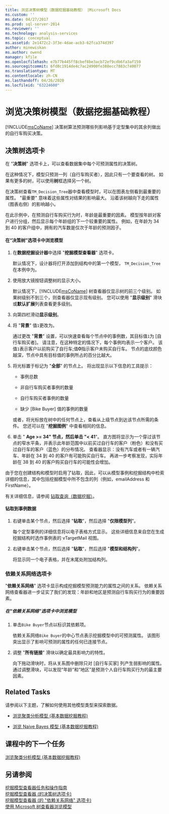 ```yaml
---
title: 浏览决策树模型（数据挖掘基础教程） |Microsoft Docs
ms.custom: ''
ms.date: 04/27/2017
ms.prod: sql-server-2014
ms.reviewer: ''
ms.technology: analysis-services
ms.topic: conceptual
ms.assetid: 2e1472c2-3f3e-4dae-acb3-62fca374d397
author: minewiskan
ms.author: owend
manager: kfile
ms.openlocfilehash: e7b77b445ff8cbef8be3acb72ef9cdb6fa3af159
ms.sourcegitcommit: 6fd8c1914de4c7ac24900fe388ecc7883c740077
ms.translationtype: MT
ms.contentlocale: zh-CN
ms.lasthandoff: 04/26/2020
ms.locfileid: "63224600"
---
```

# <a name="exploring-the-decision-tree-model-basic-data-mining-tutorial"></a>浏览决策树模型（数据挖掘基础教程）
  [!INCLUDE[msCoName](../includes/msconame-md.md)] 决策树算法预测哪些列影响基于定型集中的其余列做出的自行车购买决策。  
  

  
##  <a name="decision-tree-tab"></a><a name="Decision_Tree_Tab"></a>决策树选项卡  
 在 "**决策树**" 选项卡上，可以查看数据集中每个可预测属性的决策树。  
  
 在这种情况下，模型只预测一列（自行车购买者），因此只有一个要查看的树。 如果有更多的树，可以使用**树**框选择另一个树。  
  
 在决策树查看`TM_Decision_Tree`器中查看模型时，可以在图表左侧看到最重要的属性。 "最重要" 意味着这些属性对结果的影响最大。 沿着该树越向下走的属性（图表右侧）的影响越小。  
  
 在此示例中，在预测自行车购买行为时，年龄是最重要的因素。 模型按年龄对客户进行分组，然后显示每个年龄组的下一个较重要的属性。 例如，在年龄为 34 到 40 的客户组中，拥有的汽车数是仅次于年龄的预测因子。  
  
#### <a name="to-explore-the-model-in-the-decision-tree-tab"></a>在“决策树”选项卡中浏览模型  
  
1.  在**数据挖掘设计器**中选择 "**挖掘模型查看器**" 选项卡。  
  
     默认情况下，设计器将打开添加到结构中的第一个模型， `TM_Decision_Tree`在本例中为。  
  
2.  使用放大镜按钮调整树的显示大小。  
  
     默认情况下，[!INCLUDE[msCoName](../includes/msconame-md.md)] 树查看器仅显示树的前三个级别。 如果树级别不到三个，则查看器仅显示现有级别。 您可以使用 "**显示级别**" 滑块或**默认扩展**列表查看更多级别。  
  
3.  向第四栏滑动**显示级别**。  
  
4.  将 "**背景**" 值`1`更改为。  
  
     通过更改 "**背景**" 设置，可以快速查看每个节点中的事例数，其目标值`1`为 [自行车购买者]。 请注意，在这种特定的情况下，每个事例均表示一个客户。 该值`1`表示客户以前购买了自行车;值**0**指示客户未购买自行车。 节点的底纹颜色越深，节点中具有目标值的事例所占的百分比越大。  
  
5.  将光标置于标记为 "**全部**" 的节点上。 将出现显示以下信息的工具提示：  
  
    -   事例总数  
  
    -   非自行车购买者事例的数量  
  
    -   自行车购买者事例的数量  
  
    -   缺少 [Bike Buyer] 值的事例的数量  
  
     或者，将光标放在树中的任何节点上，查看从上级节点到达该节点所需的条件。 您还可以在 "**挖掘图例**" 中查看相同的信息。  
  
6.  单击 " **Age >= 34" 节点，然后单击 "< 41**"。 直方图将显示为一个穿过该节点的窄水平条，并表示此年龄范围中以前买过自行车的客户（粉色）和没有买过自行车的客户（蓝色）的分布情况。 查看器显示：没有汽车或者有一辆汽车、年龄在 34 到 40 的客户有可能购买自行车。 再进一步考察发现，实际年龄在 38 到 40 的客户购买自行车的可能性会增加。  
  
 由于您在创建结构和模型时启用了钻取，因此，可以从模型事例和挖掘结构中检索详细的信息，其中包括挖掘模型中所不包含的列（例如，emailAddress 和 FirstName）。  
  
 有关详细信息，请参阅 [钻取查询（数据挖掘）](../../2014/analysis-services/data-mining/drillthrough-queries-data-mining.md)。  
  
#### <a name="to-drill-through-to-case-data"></a>钻取到事例数据  
  
1.  右键单击某个节点，然后选择 "**钻取**"，然后选择 "**仅限模型列**"。  
  
     每个定型事例的详细信息将以电子表格方式显示。 这些详细信息来自您在生成挖掘结构时选作事例表的 vTargetMail 视图。  
  
2.  右键单击某个节点，然后选择 "**钻取**"，然后选择 "**模型和结构列**"。  
  
     将显示同一个电子表格，并在末尾处附加结构列。  
  
  
###  <a name="dependency-network-tab"></a><a name="Dependency_Network_Tab"></a>依赖关系网络选项卡  
 "**依赖关系网络**" 选项卡显示构成挖掘模型预测能力的属性之间的关系。 依赖关系网络查看器进一步证实了我们的发现：年龄和地区是预测自行车购买行为的重要因素。  
  
##### <a name="to-explore-the-model-in-the-dependency-network-tab"></a>在“依赖关系网络”选项卡中浏览模型  
  
1.  单击`Bike Buyer`节点以标识其依赖项。  
  
     依赖关系网络`Bike Buyer`的中心节点表示挖掘模型中的可预测属性。 该图形突出显示了影响可预测的属性的任何已连接节点。  
  
2.  调整 "**所有链接**" 滑块以确定最具影响力的特性。  
  
     向下拖动滑块时，将从关系图中删除只对 [自行车买家] 列产生弱影响的属性。 通过调整滑块，可以发现“年龄”和“地区”是预测个人自行车购买行为的最主要因素。  
  
## <a name="related-tasks"></a>Related Tasks  
 请参阅以下主题，了解如何使用其他模型类型来探索数据。  
  
-   [浏览聚类分析模型 &#40;基本数据挖掘教程&#41;](../../2014/tutorials/exploring-the-clustering-model-basic-data-mining-tutorial.md)  
  
-   [浏览 Naive Bayes 模型 &#40;基本数据挖掘教程&#41;](../../2014/tutorials/exploring-the-naive-bayes-model-basic-data-mining-tutorial.md)  
  
## <a name="next-task-in-lesson"></a>课程中的下一个任务  
 [浏览聚类分析模型 &#40;基本数据挖掘教程&#41;](../../2014/tutorials/exploring-the-clustering-model-basic-data-mining-tutorial.md)  
  
## <a name="see-also"></a>另请参阅  
 [挖掘模型查看器任务和操作指南](../../2014/analysis-services/data-mining/mining-model-viewer-tasks-and-how-tos.md)   
 [挖掘模型查看器 &#40;的决策树选项卡&#41;](../../2014/analysis-services/decision-tree-tab-mining-model-viewer.md)   
 [挖掘模型查看器 &#40;的 "依赖关系网络" 选项卡&#41;](../../2014/analysis-services/dependency-network-tab-mining-model-viewer.md)   
 [使用 Microsoft 树查看器浏览模型](../../2014/analysis-services/data-mining/browse-a-model-using-the-microsoft-tree-viewer.md)  
  
  

